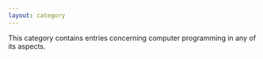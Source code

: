 ```yaml
---
layout: category
---
```

This category contains entries concerning computer programming in any of its aspects.
